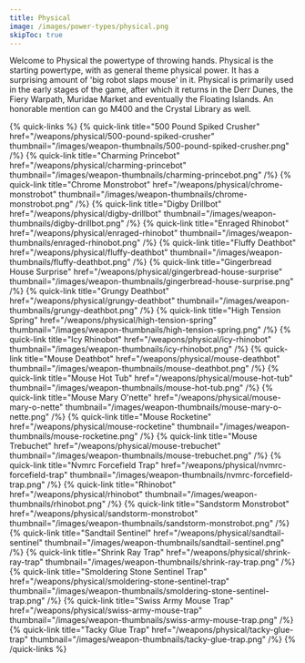 ```yaml
---
title: Physical
image: /images/power-types/physical.png
skipToc: true
---
```


Welcome to Physical the powertype of throwing hands.
Physical is the starting powertype, with as general theme physical power. It has a surprising amount of 'big robot slaps mouse' in it.
Physical is primarily used in the early stages of the game, after which it returns in the Derr Dunes, the Fiery Warpath, Muridae Market and eventually the Floating Islands. An honorable mention can go M400 and the Crystal Library as well.

{% quick-links %}
 {% quick-link
  title="500 Pound Spiked Crusher"
  href="/weapons/physical/500-pound-spiked-crusher"
  thumbnail="/images/weapon-thumbnails/500-pound-spiked-crusher.png"
 /%}
 {% quick-link
  title="Charming Princebot"
  href="/weapons/physical/charming-princebot"
  thumbnail="/images/weapon-thumbnails/charming-princebot.png"
 /%}
 {% quick-link
  title="Chrome Monstrobot"
  href="/weapons/physical/chrome-monstrobot"
  thumbnail="/images/weapon-thumbnails/chrome-monstrobot.png"
 /%}
 {% quick-link
  title="Digby Drillbot"
  href="/weapons/physical/digby-drillbot"
  thumbnail="/images/weapon-thumbnails/digby-drillbot.png"
 /%}
 {% quick-link
  title="Enraged Rhinobot"
  href="/weapons/physical/enraged-rhinobot"
  thumbnail="/images/weapon-thumbnails/enraged-rhinobot.png"
 /%}
 {% quick-link
  title="Fluffy Deathbot"
  href="/weapons/physical/fluffy-deathbot"
  thumbnail="/images/weapon-thumbnails/fluffy-deathbot.png"
 /%}
 {% quick-link
  title="Gingerbread House Surprise"
  href="/weapons/physical/gingerbread-house-surprise"
  thumbnail="/images/weapon-thumbnails/gingerbread-house-surprise.png"
 /%}
 {% quick-link
  title="Grungy Deathbot"
  href="/weapons/physical/grungy-deathbot"
  thumbnail="/images/weapon-thumbnails/grungy-deathbot.png"
 /%}
 {% quick-link
  title="High Tension Spring"
  href="/weapons/physical/high-tension-spring"
  thumbnail="/images/weapon-thumbnails/high-tension-spring.png"
 /%}
 {% quick-link
  title="Icy Rhinobot"
  href="/weapons/physical/icy-rhinobot"
  thumbnail="/images/weapon-thumbnails/icy-rhinobot.png"
 /%}
 {% quick-link
  title="Mouse Deathbot"
  href="/weapons/physical/mouse-deathbot"
  thumbnail="/images/weapon-thumbnails/mouse-deathbot.png"
 /%}
 {% quick-link
  title="Mouse Hot Tub"
  href="/weapons/physical/mouse-hot-tub"
  thumbnail="/images/weapon-thumbnails/mouse-hot-tub.png"
 /%}
 {% quick-link
  title="Mouse Mary O'nette"
  href="/weapons/physical/mouse-mary-o-nette"
  thumbnail="/images/weapon-thumbnails/mouse-mary-o-nette.png"
 /%}
 {% quick-link
  title="Mouse Rocketine"
  href="/weapons/physical/mouse-rocketine"
  thumbnail="/images/weapon-thumbnails/mouse-rocketine.png"
 /%}
 {% quick-link
  title="Mouse Trebuchet"
  href="/weapons/physical/mouse-trebuchet"
  thumbnail="/images/weapon-thumbnails/mouse-trebuchet.png"
 /%}
 {% quick-link
  title="Nvmrc Forcefield Trap"
  href="/weapons/physical/nvmrc-forcefield-trap"
  thumbnail="/images/weapon-thumbnails/nvmrc-forcefield-trap.png"
 /%}
 {% quick-link
  title="Rhinobot"
  href="/weapons/physical/rhinobot"
  thumbnail="/images/weapon-thumbnails/rhinobot.png"
 /%}
 {% quick-link
  title="Sandstorm Monstrobot"
  href="/weapons/physical/sandstorm-monstrobot"
  thumbnail="/images/weapon-thumbnails/sandstorm-monstrobot.png"
 /%}
 {% quick-link
  title="Sandtail Sentinel"
  href="/weapons/physical/sandtail-sentinel"
  thumbnail="/images/weapon-thumbnails/sandtail-sentinel.png"
 /%}
 {% quick-link
  title="Shrink Ray Trap"
  href="/weapons/physical/shrink-ray-trap"
  thumbnail="/images/weapon-thumbnails/shrink-ray-trap.png"
 /%}
 {% quick-link
  title="Smoldering Stone Sentinel Trap"
  href="/weapons/physical/smoldering-stone-sentinel-trap"
  thumbnail="/images/weapon-thumbnails/smoldering-stone-sentinel-trap.png"
 /%}
 {% quick-link
  title="Swiss Army Mouse Trap"
  href="/weapons/physical/swiss-army-mouse-trap"
  thumbnail="/images/weapon-thumbnails/swiss-army-mouse-trap.png"
 /%}
 {% quick-link
  title="Tacky Glue Trap"
  href="/weapons/physical/tacky-glue-trap"
  thumbnail="/images/weapon-thumbnails/tacky-glue-trap.png"
 /%}
{% /quick-links %}
